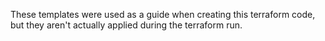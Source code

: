 These templates were used as a guide when creating this terraform code, but
they aren't actually applied during the terraform run.
